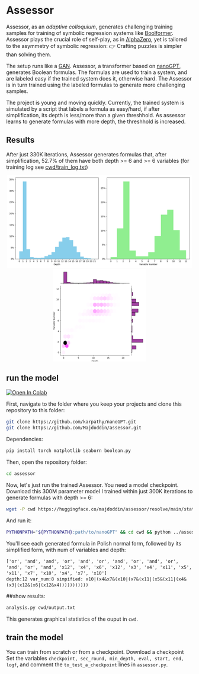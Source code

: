 # Assessor
Assessor, as an _adaptive colloquium_, generates challenging training samples for training of symbolic regression systems like [Boolformer](https://github.com/sdascoli/boolformer). Assessor plays the crucial role of self-play, as in [AlphaZero](https://arxiv.org/abs/1712.01815), yet is tailored to the asymmetry of symbolic regression: 👉 Crafting puzzles is simpler than solving them.

The setup runs like a [GAN](https://arxiv.org/abs/1406.2661). Assessor, a transformer based on [nanoGPT](https://github.com/karpathy/nanogpt), generates Boolean formulas. The formulas are used to train a system, and are labeled easy if the trained system does it, otherwise hard. The Assessor is in turn trained using the labeled formulas to generate more challenging samples.

The project is young and moving quickly. Currently, the trained system is simulated by a script that labels a formula as easy/hard, if after simplification, its depth is less/more than a given threshhold. As assessor learns to generate formulas with more depth, the threshhold is increased. 

## Results
After just 330K iterations, Assessor generates formulas that, after simplification, 
52.7% of them have both depth >= 6 and >= 6 variables (for training log see [cwd/train_log.txt](cwd/train_log.txt))

<p align="center">
  <img src="assets/histogram.png" height="250"  alt="percentage of formulas with depth and number of variables">
  <img src="assets/joint_dist.png"  height="250"  alt="joint distribution with respect to depth and number of variables">
</p>

## run the model
[![Open In Colab](https://colab.research.google.com/assets/colab-badge.svg)](https://colab.research.google.com/github/majdoddin/assessor/blob/main/run.ipynb)

First, navigate to the folder where you keep your projects and clone this repository to this folder:

```bash
git clone https://github.com/karpathy/nanoGPT.git
git clone https://github.com/Majdoddin/assessor.git
```
Dependencies:
```bash
pip install torch matplotlib seaborn boolean.py
```

Then, open the repository folder:

```bash
cd assessor
```

Now, let's just run the trained Assessor. You need a model checkpoint. Download this 300M parameter model I trained within just 300K iterations to generate formulas with depth >= 6:

```bash
wget -P cwd https://huggingface.co/majdoddin/assessor/resolve/main/state-depth-6-2.pt
```
And run it:
```bash
PYTHONPATH="${PYTHONPATH}:path/to/nanoGPT" && cd cwd && python ../assessor.py
```
You'll see each generated formula in Polish normal form, followed by its simplified form, with num of variables and depth:

```
['or', 'and', 'and', 'or', 'and', 'or', 'and', 'or', 'and', 'or', 'and', 'or', 'and', 'x12', 'x4', 'x6', 'x12', 'x3', 'x4', 'x11', 'x5', 'x11', 'x7', 'x10', 'x4', 'x7', 'x10']
depth:12 var_num:8 simpified: x10|(x4&x7&(x10|(x7&(x11|(x5&(x11|(x4&(x3|(x12&(x6|(x12&x4)))))))))))
```
##show results:
```bash
analysis.py cwd/output.txt
```
This generates graphical statistics of the ouput in `cwd`.
## train the model
You can train from scratch or from a checkpoint.
Download a checkpoint 
Set the variables ```checkpoint, sec_round, min_depth, eval, start, end, logf```, and comment the ```to_test_a_checkpoint``` lines in ```assessor.py```.
